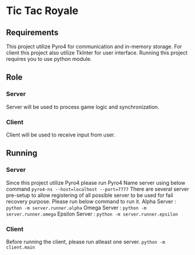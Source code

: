 # Tic Tac Royale
## Requirements
This project utilize Pyro4 for communication and in-memory storage. For client this project also utilize TkInter for user interface. Running this project requires you to use python module.

## Role
### Server 
Server will be used to process game logic and synchronization.

### Client
Client will be used to receive input from user.

## Running
### Server
Since this project utilize Pyro4 please run Pyro4 Name server using below command
`pyro4-ns --host=localhost --port=7777`
There are several server pre-setup to allow registering of all possible server to be used for fail recovery purpose. Please run below command to run it.
Alpha Server : `python -m server.runner.alpha`
Omega Server : `python -m server.runner.omega`
Epsilon Server : `python -m server.runner.epsilon`

### Client
Before running the client, please run atleast one server.
`python -m client.main`


